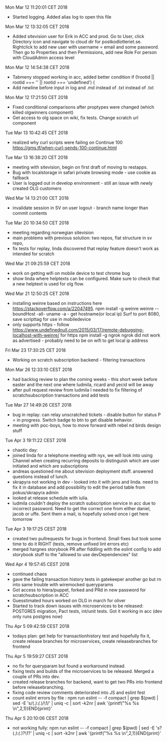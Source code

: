 Mon Mar 12 11:20:01 CET 2018
- Started logging. Added alias log to open this file

Mon Mar 12 13:32:05 CET 2018
- Added sitevision user for Erik in ACC and prod. Go to User, click Directory
icon and navigate to cloud dir for postkodlotteriet.se. Rightclick to add new
user with username = email and some password. Then go to Properties and then
Permissions, add new Role For person with CloudAdmin access level

Mon Mar 12 14:54:38 CET 2018
- Tabmeny stopped working in acc, added better condition if (!rootid || rootid === '' || rootid === 'undefined') {
- Add newline before input in log and .md instead of .txt instead of .txt

Mon Mar 12 17:21:50 CET 2018
- Fixed conditional comparisons after proptypes were changed (which killed olgwinners component)
- Get access to olg space on wiki, fix tests. Change scratch url component


Tue Mar 13 10:42:45 CET 2018
- realized why curl scripts were failing on Continue 100 https://gms.tf/when-curl-sends-100-continue.html

Tue Mar 13 16:38:20 CET 2018
- meeting with sitevision, begin on first draft of moving to restapps.
- Bug with localstorage in safari private browsing mode - use cookie as fallback
- User is logged out in develop environment - still an issue with newly created OLG customers

Wed Mar 14 13:21:00 CET 2018
- invalidate session in SV on user logout - branch name longer than commit contents


Tue Mar 20 10:34:50 CET 2018
- meeting regarding norwegian sitevision
- main problems with previous solution: two repos, flat structure in sv repo, 
- fix tests for replay, linda discovered that replay feature doesn't work as intended for scratch

Wed Mar 21 09:25:59 CET 2018
- work on getting wifi on mobile device to test chrome bug
- show linda where helptexts can be configured. Make sure to check that a new helptext is used for olg flow.


Wed Mar 21 12:50:25 CET 2018
- installing weinre based on instructions here https://stackoverflow.com/a/22047495. 
npm install -g weinre
weinre --boundHost -all-
uname -a - get hostname(or local ip)
Surf to port 8080, save scripttag for use in mobiledevice
- only supports https - follow https://www.undefinednull.com/2015/03/17/remote-debugging-localhost-with-weinre/ for https
npm install -g  ngrok
ngrok did not work as advertised - probably need to be on wifi to get local ip address

Fri Mar 23 17:30:25 CET 2018
- Working on scratch subscription backend - filtering transactions

Mon Mar 26 12:33:10 CEST 2018
- had backlog review to plan the coming weeks - this short week before easter and the next one where ludmila, ricard and yecid will be away
- after pull request review from ludmila I needed to fix filtering of scratchsubscription transactions and add tests


Tue Mar 27 14:49:26 CEST 2018
- bug in replay: can relay unscratched tickets - disable button for status P = in progress. Switch badge to btn to get disable behavior.
- meeting with poc-boys, how to move forward with rebel nd birds design stuff

Tue Apr  3 19:11:22 CEST 2018
- chaotic day:
- joined linda for a telephone meeting with nyx, we will look into using Channel when creating recurring deposits to distinguish which are user initiated and which are subscriptions
- andreas questioned me about sitevision deployment stuff. answered questions instead of lunch.
- skrapyra not working in dev - looked into it with jens and linda. need to fix it in database and add possibility to edit the period table from pokus/skrapyra admin
- looked at release schedule with iulia.
- ludmila couldn't deploy the scratch subscription service in acc due to incorrect password. Need to get the correct one from either daniel, jacob or uffe. Sent them a mail, is hopefully solved once i get here tomorrow


Tue Apr  3 19:17:25 CEST 2018
- created two pullrequests for bugs in frontend. Small fixes but took some time to do it RIGHT (tests, remove unfixed lint errors etc)
- merged hargnes storybook PR after fiddling with the eslint config to add storybook stuff to the "allowed to use devDependencies" list

Wed Apr  4 19:57:45 CEST 2018
- continued chaos
- gave the failing transaction history tests in gatekeeper another go but rn into same trouble with wiremocked queryparams
- Got access to hiera/puppet, forked and PRd in new password for scratchsubscription in ACC
- Guesstimated hours worked on OLG in march for oliver
- Started to track down issues with microservices to be released: POSTGRES migration, Pact tests, int/unit tests. Got it working in acc (dev only runs postgres now)

Thu Apr  5 09:42:59 CEST 2018
- todays plan: get help for transactionhistory test and hopefully fix it, create release branches for microservices, create releasebranches for frontend

Thu Apr  5 19:59:27 CEST 2018
- no fix for queryparam but found a workaround instead.
- fixing tests and builds of the microservices to be released. Merged a couple of PRs into dev.
- created release branches for backend, want to get two PRs into frontend before releasebranching.
- fixing code review comments deteriorated into JS and eslint fest
- count eslint errors by file : npm run eslint -- -f compact | grep $(pwd) | sed -E  's/(.*):(.*)/\1/' | uniq -c | sort -k2nr | awk '{printf("%s %s \n",$2,$1)}END{print}'

Thu Apr  5 20:10:06 CEST 2018
- not working fully: npm run eslint -- -f compact | grep $(pwd) | sed -E 's?(.*):(.*)?\1?' | uniq -c | sort -k2nr | awk '{printf("%s %s \n",$2,$1)}END{print}'
